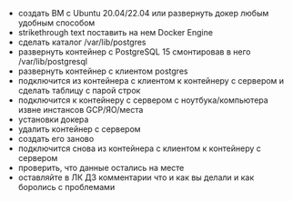 -   создать ВМ с Ubuntu 20.04/22.04 или развернуть докер любым удобным способом
- strikethrough text   поставить на нем Docker Engine
-   сделать каталог /var/lib/postgres
-   развернуть контейнер с PostgreSQL 15 смонтировав в него /var/lib/postgresql
-   развернуть контейнер с клиентом postgres
-   подключится из контейнера с клиентом к контейнеру с сервером и сделать таблицу с парой строк
-   подключится к контейнеру с сервером с ноутбука/компьютера извне инстансов GCP/ЯО/места 
-  установки докера
-   удалить контейнер с сервером
-   создать его заново
-   подключится снова из контейнера с клиентом к контейнеру с сервером
-   проверить, что данные остались на месте
-   оставляйте в ЛК ДЗ комментарии что и как вы делали и как боролись с проблемами
